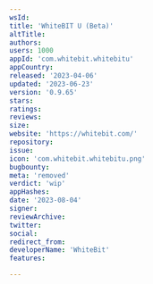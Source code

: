 ```yaml
---
wsId: 
title: 'WhiteBIT U (Beta)'
altTitle: 
authors: 
users: 1000
appId: 'com.whitebit.whitebitu'
appCountry: 
released: '2023-04-06'
updated: '2023-06-23'
version: '0.9.65'
stars: 
ratings: 
reviews: 
size: 
website: 'https://whitebit.com/'
repository: 
issue: 
icon: 'com.whitebit.whitebitu.png'
bugbounty: 
meta: 'removed'
verdict: 'wip'
appHashes: 
date: '2023-08-04'
signer: 
reviewArchive: 
twitter: 
social: 
redirect_from: 
developerName: 'WhiteBit'
features: 

---
```


